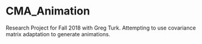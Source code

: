 # CMA_Animation

Research Project for Fall 2018 with Greg Turk. Attempting to use covariance matrix adaptation to generate animations.
